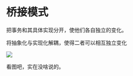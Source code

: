 
# 桥接模式

把事务和其具体实现分开，使他们各自独立的变化。

将抽象化与实现化解耦，使得二者可以相互独立变化

![](http://img.my.csdn.net/uploads/201211/30/1354241751_5582.PNG)

看图吧，实在没啥说的。


